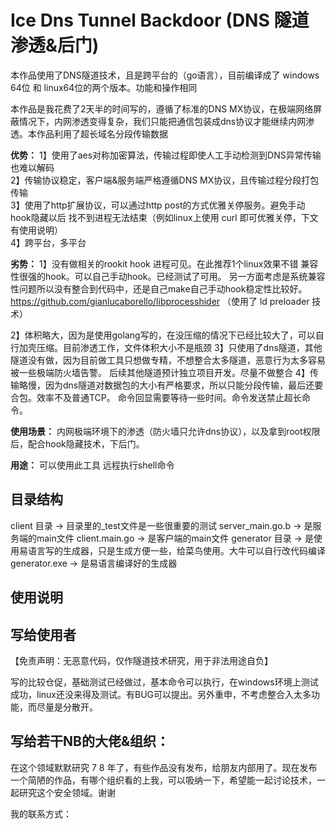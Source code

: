 # Ice Dns Tunnel Backdoor (DNS 隧道 渗透&后门)
本作品使用了DNS隧道技术，且是跨平台的（go语言），目前编译成了 windows 64位 和 linux64位的两个版本。功能和操作相同

本作品是我花费了2天半的时间写的，遵循了标准的DNS MX协议，在极端网络屏蔽情况下，内网渗透变得复杂，我们只能把通信包装成dns协议才能继续内网渗透。本作品利用了超长域名分段传输数据

**优势：**
1】使用了aes对称加密算法，传输过程即使人工手动检测到DNS异常传输也难以解码<br>
2】传输协议稳定，客户端&服务端严格遵循DNS MX协议，且传输过程分段打包传输<br>
3】使用了http扩展协议，可以通过http post的方式优雅关停服务。避免手动hook隐藏以后 找不到进程无法结束（例如linux上使用 curl 即可优雅关停，下文有使用说明）<br>
4】跨平台，多平台<br>


**劣势：**
1】没有做相关的rookit hook 进程可见。在此推荐1个linux效果不错 兼容性很强的hook。可以自己手动hook。已经测试了可用。
另一方面考虑是系统兼容性问题所以没有整合到代码中，还是自己make自己手动hook稳定性比较好。
https://github.com/gianlucaborello/libprocesshider （使用了  ld preloader 技术）

2】体积略大，因为是使用golang写的，在没压缩的情况下已经比较大了，可以自行加壳压缩。目前渗透工作，文件体积大小不是瓶颈
3】只使用了dns隧道，其他隧道没有做，因为目前做工具只想做专精，不想整合太多隧道，恶意行为太多容易被一些极端防火墙告警。
后续其他隧道预计独立项目开发。尽量不做整合
4】传输略慢，因为dns隧道对数据包的大小有严格要求，所以只能分段传输，最后还要合包。效率不及普通TCP。
命令回显需要等待一些时间。命令发送禁止超长命令。

**使用场景：**
内网极端环境下的渗透（防火墙只允许dns协议），以及拿到root权限后，配合hook隐藏技术，下后门。

**用途：**
可以使用此工具 远程执行shell命令


## 目录结构
client 目录 -> 目录里的_test文件是一些很重要的测试 
server_main.go.b  ->  是服务端的main文件
client.main.go  ->  是客户端的main文件
generator 目录 -> 是使用易语言写的生成器，只是生成方便一些，给菜鸟使用。大牛可以自行改代码编译
generator.exe -> 是易语言编译好的生成器


## 使用说明


## 写给使用者
【免责声明：无恶意代码，仅作隧道技术研究，用于非法用途自负】

写的比较仓促，基础测试已经做过，基本命令可以执行，在windows环境上测试成功，linux还没来得及测试。有BUG可以提出。另外重申，不考虑整合入太多功能，而尽量是分散开。


## 写给若干NB的大佬&组织：
在这个领域默默研究 7 8 年了，有些作品没有发布，给朋友内部用了。现在发布一个简陋的作品，有哪个组织看的上我，可以吸纳一下，希望能一起讨论技术，一起研究这个安全领域。谢谢

我的联系方式：
